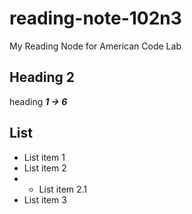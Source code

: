 # reading-note-102n3
My Reading Node for American Code Lab

## Heading 2

heading ***1 -> 6***

## List 

- List item 1
- List item 2
- - List item 2.1
- List item 3
